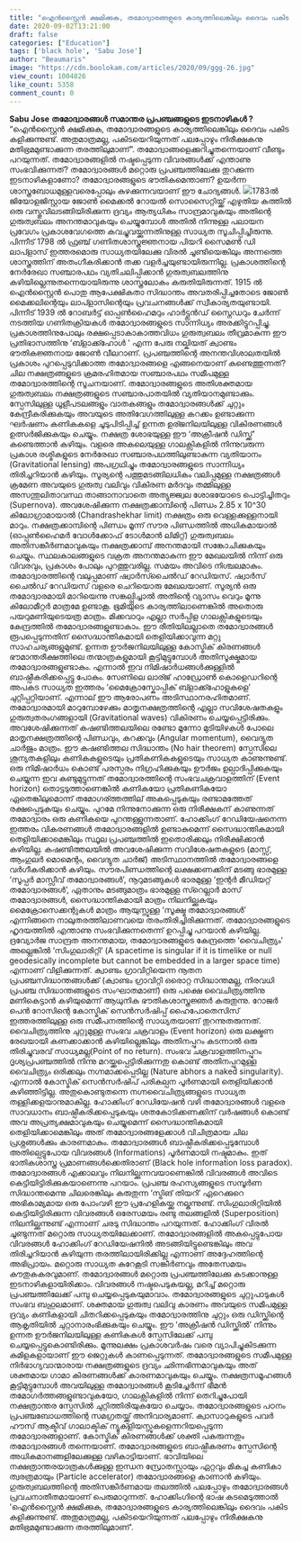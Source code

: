 ```yaml
---
title: "ഐൻസ്റ്റൈൻ ക്ഷമിക്കുക, തമോദ്വാരങ്ങളുടെ കാര്യത്തിലെങ്കിലും ദൈവം പകിട കളിക്കുന്നുണ്ട്"
date: 2020-09-02T13:21:00
draft: false
categories: ["Education"]
tags: ['black hole', 'Sabu Jose']
author: "Beaumaris"
image: "https://cdn.boolokam.com/articles/2020/09/ggg-26.jpg"
view_count: 1004826
like_count: 5358
comment_count: 0
---
```


**[](http://13.126.68.249/sabu-jose-post-about-black-hole/287377/ggg-534)Sabu Jose** **തമോദ്വാരങ്ങൾ സമാന്തര പ്രപഞ്ചങ്ങളുടെ ഇടനാഴികൾ ?** “ഐൻസ്റ്റൈൻ ക്ഷമിക്കുക, തമോദ്വാരങ്ങളുടെ കാര്യത്തിലെങ്കിലും ദൈവം പകിട കളിക്കുന്നുണ്ട്. അതുമാത്രമല്ല, പകിടയെറിയുന്നത് പലപ്പോഴും നിരീക്ഷകനു മതിഭ്രമമുണ്ടാക്കുന്ന തരത്തിലുമാണ്”. തമോദ്വാങ്ങളെക്കുറിച്ചുതന്നെയാണ് വീണ്ടും പറയുന്നത്. തമോദ്വാരങ്ങളിൽ നഷ്ടപ്പെടുന്ന വിവരങ്ങൾക്ക് എന്താണു സംഭവിക്കുന്നത്? തമോദ്വാരങ്ങൾ മറ്റൊരു പ്രപഞ്ചത്തിലേക്കു തുറക്കുന്ന ഇടനാഴികളാണോ? തമോദ്വാരങ്ങളുടെ ഭൗതികമെന്താണ്? ഉയർന്ന ശാസ്ത്രബോധമുള്ളവരെപ്പോലും കുഴക്കുന്നവയാണ് ഈ ചോദ്യങ്ങൾ. ![](https://scontent.ftrv1-1.fna.fbcdn.net/v/t1.0-9/118550620_3222372221211677_5814934670706593322_n.jpg?_nc_cat=103&_nc_sid=825194&_nc_ohc=V5PLB94CzU4AX_cIzmx&_nc_ht=scontent.ftrv1-1.fna&oh=82c56619defc6be51c53b84cc238635b&oe=5F738E7D)1783ൽ ജിയോളജിസ്റ്റായ ജോൺ മൈക്കൽ റോയൽ സൊസൈറ്റിയ്ക്ക് എഴുതിയ കത്തിൽ ഒരു വസ്തുവിലടങ്ങിയിരിക്കുന്ന ദ്രവ്യം ആത്യധികം സാന്ദ്രമാവുകയും അതിന്റെ ഗുരുത്വബലം അനന്തമാവുകയും ചെയ്യുമ്പോൾ അതിൽ നിന്നുള്ള പലായന പ്രവേഗം പ്രകാശവേഗത്തെ കവച്ചുവയ്ക്കുന്നതിനുള്ള സാധ്യത സൂചിപ്പിച്ചിരുന്നു. പിന്നീട് 1798 ൽ ഫ്രഞ്ച് ഗണിതശാസ്ത്രജ്ഞനായ പിയറി സൈമൺ ഡി ലാപ്ളാസ് ഇത്തരമൊരു സാധ്യതയിലേക്കു വിരൽ ചൂണ്ടിയെങ്കിലും അന്നത്തെ ശാസ്ത്രത്തിന് അതംഗീകരിക്കാൻ തക്ക വളർച്ചയുണ്ടായിരുന്നില്ല. പ്രകാശത്തിന്റെ നേർരേഖാ സഞ്ചാരപഥം വ്യതിചലിപ്പിക്കാൻ ഗുരുത്വബലത്തിനു കഴിയില്ലെന്നുതന്നെയായിരുന്നു ശാസ്ത്രലോകം കരുതിയിരുന്നത്. 1915 ൽ ഐൻസ്റ്റൈൻ പൊതു ആപേക്ഷികതാ സിദ്ധാന്തം അവതരിപ്പിച്ചതോടെ ജോൺ മൈക്കലിന്റെയും ലാപ്ളാസിന്റെയും പ്രവചനങ്ങൾക്ക് സ്വീകാര്യതയുണ്ടായി. പിന്നീട് 1939 ൽ റോബർട്ട് ഓപ്പൺഹൈമറും ഹാർട്ട്ലൻഡ് സ്നൈഡറും ചേർന്ന് നടത്തിയ ഗണിതക്രിയകൾ തമോദ്വാരങ്ങളുടെ സാന്നിധ്യം അരക്കിട്ടുറപ്പിച്ചു. പ്രകാശത്തിനുപോലും രക്ഷപ്പെടാകാകാത്തവിധം ഗുരുത്വബലം തീവ്രമാകുന്ന ഈ പ്രതിഭാസത്തിനു ‘ബ്ളാക്ക്ഹോൾ ' എന്ന പേരു നല്കിയത് ക്വാണ്ടം ഭൗതികജ്ഞനായ ജോൺ വീലറാണ്. പ്രപഞ്ചത്തിന്റെ അനന്തവിശാലതയിൽ പ്രകാശം പുറപ്പെടുവിക്കാത്ത തമോദ്വാരങ്ങളെ എങ്ങനെയാണ് കണ്ടെത്തുന്നത്? ചില നക്ഷത്രങ്ങളുടെ ക്രമരഹിതമായ സഞ്ചാരപഥം സമീപമുള്ള തമോദ്വാരത്തിന്റെ സൂചനയാണ്. തമോദ്വാരങ്ങളുടെ അതിശക്തമായ ഗുരുത്വബലം നക്ഷത്രങ്ങളുടെ സഞ്ചാരപാതയിൽ വ്യതിയാനമുണ്ടാക്കും. സ്പേസിലുള്ള ധൂളീപടലങ്ങളും വാതകങ്ങളും തമോദ്വാരങ്ങൾക്ക് ചുറ്റും കേന്ദ്രീകരിക്കുകയും അവയുടെ അതിവേഗത്തിലുള്ള കറക്കം ഉണ്ടാക്കുന്ന ഘർഷണം കണികകളെ ചൂടുപിടിപ്പിച്ച് ഉന്നത ഉര്ജനിലയിലുള്ള വികിരണങ്ങൾ ഉത്സർജിക്കുകയും ചെയ്യും. നക്ഷത്ര ശോഭയുള്ള ഈ ‘അക്രീഷൻ ഡിസ്ക്ക്’ കണ്ടെത്താൻ കഴിയും. വളരെ അകലെയുള്ള ഗാലക്സികളിൽ നിന്നുവരുന്ന പ്രകാശ രശ്മികളുടെ നേർരേഖാ സഞ്ചാരപഥത്തിലുണ്ടാകുന്ന വ്യതിയാനം (Gravitational lensing) അപഗ്രഥിച്ചും തമോദ്വാരങ്ങളുടെ സാന്നിധ്യം തിരിച്ചറിയാൻ കഴിയും. സൂര്യന്റെ പത്തുമടങ്ങിലധികം വലിപ്പമുള്ള നക്ഷത്രങ്ങൾ ക്രമേണ അവയുടെ ഗുരുത്വ വലിവും വികിരണ മർദവും തമ്മിലുള്ള അസന്തുലിതാവസ്ഥ താങ്ങാനാവാതെ അത്യുജ്ജ്വല ശോഭയോടെ പൊട്ടിച്ചിതറും (Supernova). അവശേഷിക്കുന്ന നക്ഷത്രക്കാമ്പിന്റെ പിണ്ഡം 2.85 x 10^30 കിലോഗ്രാമായാൽ (Chandrashekhar limit) നക്ഷത്രം ഒരു വെള്ളക്കുള്ളനായി മാറും. നക്ഷത്രക്കാമ്പിന്റെ പിണ്ഡം മൂന്ന് സൗര പിണ്ഡത്തിൽ അധികമായാൽ (ഓപ്പൺഹൈമർ വോൾക്കോഫ് ടോൾമാൻ ലിമിറ്റ്) ഗുരുത്വബലം അതിസങ്കീർണമാവുകയും നക്ഷത്രക്കാമ്പ് അനന്തമായി സങ്കോചിക്കുകയും ചെയ്യും. സ്ഥലകാലങ്ങളുടെ വക്രത അനന്തമാകുന്ന ഈ മേഖലയിൽ നിന്ന് ഒരു വിവരവും, പ്രകാശം പോലും പുറത്തുവരില്ല. സമയം അവിടെ നിശ്ചലമാകും. തമോദ്വാരത്തിന്റെ വലുപ്പമാണ് ഷ്വാർസ്ചൈൽഡ് റേഡിയസ്. ഷ്വാർസ് ചൈൽഡ് റേഡിയസ് വളരെ ചെറിയൊരു മേഖലയാണ്. സൂര്യൻ ഒരു തമോദ്വാരമായി മാറിയെന്നു സങ്കല്പ്പിച്ചാൽ അതിന്റെ വ്യാസം വെറും മൂന്നു കിലോമീറ്റർ മാത്രമേ ഉണ്ടാകൂ. ഭൂമിയുടെ കാര്യത്തിലാണെങ്കിൽ അതൊരു പയറുമണിയുടെയത്ര മാത്രം. മിക്കവാറും എല്ലാ സർപ്പിള ഗാലക്സികളുടെയും കേന്ദ്രത്തിൽ തമോദ്വാരങ്ങളുണ്ടാകാം. ഈ രീതിയിലല്ലാതെ തമോദ്വാരങ്ങൾ രൂപപ്പെടുന്നതിന് സൈദ്ധാന്തികമായി തെളിയിക്കാവുന്ന മറ്റു സാഹചര്യങ്ങളുമുണ്ട്. ഉന്നത ഊർജനിലയിലുള്ള കോസ്മിക് കിരണങ്ങൾ ഭൗമാന്തരീക്ഷത്തിലെ തന്മാത്രകളുമായി കൂട്ടിമുട്ടുമ്പോൾ അതിസൂക്ഷ്മമായ തമോദ്വാരങ്ങളുണ്ടാകും. എന്നാൽ ഇവ നിമിഷാർധങ്ങൾക്കുള്ളിൽ ബാഷ്പീകരിക്കപ്പെട്ടു പോകും. സേണിലെ ലാര്ജ് ഹാഡ്രോൺ കൊളെഡറിന്റെ അപകട സാധ്യത ഇത്തരം ‘മൈക്രോസ്കോപ്പിക് ബ്ളാക്ക്ഹോളുകളെ’ ചുറ്റിപ്പറ്റിയാണ്. എന്നാല് ഈ ആരോപണം അടിസ്ഥാനരഹിതമാണ്. തമോദ്വാരമായി മാറുമ്പോഴേക്കും മാതൃനക്ഷത്രത്തിന്റെ എല്ലാ സവിശേഷതകളും ഗുരുത്വതരംഗങ്ങളായി (Gravitational waves) വികിരണം ചെയ്യപ്പെട്ടിരിക്കും. അവശേഷിക്കുന്നത് കഷണ്ടിത്തലയിലെ രണ്ടോ മൂന്നോ മുടിയിഴകൾ പോലെ മാതൃനക്ഷത്രത്തിന്റെ പിണ്ഡവും, കറക്കവും (Angular momentum), വൈദ്യുത ചാർജും മാത്രം. ഈ കഷണ്ടിത്തല സിദ്ധാന്തം (No hair theorem) സ്പേസിലെ ശൂന്യതകളിലും കണികകളുടെയും പ്രതികണികകളുടെയും സാധ്യത കാണുന്നുണ്ട്. ഒരു നിമിഷാർധം കൊണ്ട് പരസ്പരം നിഗ്രഹിക്കുകയും ഊർജം ഉല്പാദിപ്പിക്കുകയും ചെയ്യുന്ന ഇവ കണ്ടുമുട്ടുന്നത് തമോദ്വാരത്തിന്റെ സംഭവചക്രവാളത്തിന് (Event horizon) തൊട്ടടുത്താണെങ്കിൽ കണികയോ പ്രതികണികയോ ഏതെങ്കിലുമൊന്ന് തമോഗര്ത്തത്തില് അകപ്പെടുകയും രണ്ടാമത്തേത് രക്ഷപ്പെടുകയും ചെയ്യും. പുറമേ നിന്നുനോക്കുന്ന ഒരു നിരീക്ഷകന് കാണുന്നത് തമോദ്വാരം ഒരു കണികയെ പുറന്തള്ളുന്നതാണ്. ഹോക്കിംഗ് റേഡിയേഷനെന്ന ഇത്തരം വികരണങ്ങൾ തമോദ്വാരങ്ങളിൽ ഉണ്ടാകുമെന്ന് സൈദ്ധാന്തികമായി തെളിയിക്കാമെങ്കിലും സ്ഥൂല പ്രപഞ്ചത്തിൽ ഇതൊരിക്കലും നിരീക്ഷിക്കാൻ കഴിയില്ല. കഷണ്ടിത്തലയിൽ അവശേഷിക്കുന്ന സവിശേഷതകളുടെ (മാസ്സ്, ആംഗുലർ മൊമെന്റം, വൈദ്യുത ചാർജ്) അടിസ്ഥാനത്തിൽ തമോദ്വാരങ്ങളെ വർഗീകരിക്കാൻ കഴിയും. സൗരപിണ്ഡത്തിന്റെ ലക്ഷക്കണക്കിന് മടങ്ങു ഭാരമുള്ള ‘സൂപ്പർ മാസ്സീവ് തമോദ്വാരങ്ങൾ’, നൂറുമടങ്ങുകൾ ഭാരമുള്ള ‘ഇന്റർ മീഡിയറ്റ് തമോദ്വാരങ്ങൾ’, ഏതാനും മടങ്ങുമാത്രം ഭാരമുള്ള സ്റെല്ലാർ മാസ് തമോദ്വാരങ്ങൾ, സൈദ്ധാന്തികമായി മാത്രം നിലനില്ക്കുകയും മൈക്രോസെക്കന്റുകൾ മാത്രം ആയുസ്സുള്ള ‘സൂക്ഷ്മ തമോദ്വാരങ്ങൾ’ എന്നിങ്ങനെ നാലുതരത്തിലാണവയെ തരംതിരിച്ചിരിക്കുന്നത്. തമോദ്വാരങ്ങളുടെ ഹൃദയത്തിൽ എന്താണു സംഭവിക്കുന്നതെന്ന് ഉറപ്പിച്ചു പറയാൻ കഴിയില്ല. ദ്രവ്യോർജ സാന്ദ്രത അനന്തമായ, തമോദ്വാരങ്ങളുടെ കേന്ദ്രത്തെ ‘വൈചിത്ര്യം’ അല്ലെങ്കിൽ ‘സിംഗുലാരിറ്റി’ (A spacetime is singular if it is timelike or null geodesically incomplete but cannot be embedded in a larger space time) എന്നാണ് വിളിക്കുന്നത്. ക്വാണ്ടം ഗ്രാവിറ്റിയെന്ന നൂതന പ്രപഞ്ചസിദ്ധാന്തങ്ങൾക്ക് (ക്വാണ്ടം ഗ്രാവിറ്റി ഒരൊറ്റ സിദ്ധാന്തമല്ല, നിരവധി പ്രപഞ്ച സിദ്ധാന്തങ്ങളുടെ സംഘാതമാണ്) ഒരു പക്ഷെ വൈചിത്ര്യത്തിനു മണികെട്ടാൻ കഴിയുമെന്ന് ആധുനിക ഭൗതികശാസ്ത്രജ്ഞർ കരുതുന്നു. റോജർ പെൻ റോസിന്റെ കോസ്മിക് സെൻസർഷിപ്പ് ഹൈപോതെസിസ് ഇത്തരത്തിലുള്ള ഒരു സമീപനത്തിന്റെ സാധ്യതയാണ് തുറന്നുതരുന്നത്. വൈചിത്ര്യത്തിനു ചുറ്റുമുള്ള സംഭവ ചക്രവാളം (Event horizon) ഒരു ലക്ഷ്മണ രേഖയായി കണക്കാക്കാൻ കഴിയില്ലെങ്കിലും അതിനപ്പുറം കടന്നാൽ ഒരു തിരിച്ചുവരവ് സാധ്യമല്ല(Point of no return). സംഭവ ചക്രവാളത്തിനപ്പുറം ദൃശ്യപ്രപഞ്ചത്തിൽ നിന്നു മറയ്ക്കപ്പെട്ടിരിക്കുന്നതു കൊണ്ട് അതിനപ്പുറമുള്ള വൈചിത്ര്യം ഒരിക്കലും നഗ്നമാക്കപ്പെടില്ല (Nature abhors a naked singularity). എന്നാൽ കോസ്മിക് സെൻസർഷിപ് പരികല്പന പൂർണമായി തെളിയിക്കാൻ കഴിഞ്ഞിട്ടില്ല. അതുകൊണ്ടുതന്നെ നഗ്നവൈചിത്ര്യങ്ങളുടെ സാധ്യത തള്ളിക്കളയാനുമാകില്ല. ഹോക്കിംഗ് റേഡിയേഷൻ വഴി തമോദ്വാരങ്ങൾ വളരെ സാവധാനം ബാഷ്പീകരിക്കപ്പെടുകയും ശതകോടിക്കണക്കിന് വർഷങ്ങൾ കൊണ്ട് അവ അപ്രത്യക്ഷമാവുകയും ചെയ്യുമെന്ന് സൈദ്ധാന്തികമായി തെളിയിക്കാമെങ്കിലും അത് തമോദ്വാരങ്ങളേക്കാൾ വിചിത്രമായ ചില പ്രശ്നങ്ങൾക്കും കാരണമാകും. തമോദ്വാരങ്ങൾ ബാഷ്പീകരിക്കപ്പെടുമ്പോൾ അതില്പെട്ടുപോയ വിവരങ്ങൾ (Informations) പൂർണമായി നഷ്ടമാകും. ഇത് ഭാതികശാസ്ത്ര പ്രമാണങ്ങൾക്കെതിരാണ് (Black hole information loss paradox). തമോദ്വാരങ്ങൾ എക്കാലവും നിലനില്ക്കുന്നവയാണെങ്കിൽ വിവരങ്ങൾ അവിടെ കെട്ടിയിട്ടിരിക്കുകയാണെന്നു പറയാം. പ്രപഞ്ച രഹസ്യങ്ങളുടെ സമ്പൂർണ സിദ്ധാന്തമെന്നു ചിലരെങ്കിലും കരുതുന്ന ‘സ്ട്രിങ് തിയറി’ ഏറെക്കുറെ അഭികാമ്യമായ ഒരു പോംവഴി ഈ പ്രഹേളികയ്ക്കു നല്കുന്നുണ്ട്. സിംഗുലാരിറ്റിയിൽ കെട്ടിയിട്ടിരിക്കുന്ന വിവരങ്ങൾ ഒരേസമയം രണ്ടു തലങ്ങളിൽ (Superposition) നിലനില്ക്കുന്നുണ്ട് എന്നാണ് ചരടു സിദ്ധാന്തം പറയുന്നത്. ഹോക്കിംഗ് വിരൽ ചൂണ്ടുന്നത് മറ്റൊരു സാധ്യതയിലേക്കാണ്. തമോദ്വാരങ്ങളിൽ അകപ്പെട്ടുപോയ വിവരങ്ങൾ ഹോക്കിംഗ് റേഡിയേഷനിൽ അടങ്ങിയിട്ടുണ്ടെങ്കിലും അവ തിരിച്ചറിയാൻ കഴിയുന്ന തരത്തിലായിരിക്കില്ല എന്നാണ് അദ്ദേഹത്തിന്റെ അഭിപ്രായം. മറ്റൊരു സാധ്യത കുറേകൂടി സങ്കീർണവും അതേസമയം കൗതുകകരവുമാണ്. തമോദ്വാരങ്ങൾ മറ്റൊരു പ്രപഞ്ചത്തിലേക്കു കടക്കാനുള്ള ഇടനാഴികളായിരിക്കാം. വിവരങ്ങൾ നഷ്ടപെടുകയല്ല, മറിച്ച് മറ്റൊരു പ്രപഞ്ചത്തിലേക്ക് പമ്പു ചെയ്യപ്പെടുകയുമാവാം. തമോദ്വാരങ്ങളുടെ ചുറ്റുപാടുകൾ സംഭവ ബഹുലമാണ്. ശക്തമായ ഗുരുത്വ വലിവു കാരണം അവയുടെ സമീപമുള്ള ദ്രവ്യം കണികളായി ചിതറിക്കപ്പെടുകയും തമോദ്വാരത്തിനു ചുറ്റും ഒരു ഡിസ്ക്കിന്റെ ആകൃതിയിൽ ചുറ്റാനാരംഭിക്കുകയും ചെയ്യും. ഈ ‘അക്രീഷൻ ഡിസ്ക്കിൽ’ നിന്നും ഉന്നത ഊർജനിലയിലുള്ള കണികകൾ സ്പേസിലേക്ക് പമ്പു ചെയ്യപ്പെട്ടുകൊണ്ടിരിക്കും. മൂന്നുലക്ഷം പ്രകാശവർഷം വരെ വ്യാപിച്ചുകിടക്കുന്ന കുമിളകളായാണ് ഈ ജെറ്റുകൾ കാണപ്പെടുന്നത്. തമോദ്വാരങ്ങളുടെ സമീപമുള്ള നിർഭാഗ്യവാന്മാരായ നക്ഷത്രങ്ങളുടെ ദ്രവ്യം ഛിന്നഭിന്നമാവുകയും അത് ശക്തമായ ഗാമാ കിരണങ്ങൾക്ക് കാരണമാവുകയും ചെയ്യും. നക്ഷത്രസമൂഹങ്ങൾ കൂട്ടിമുട്ടുമ്പോൾ അവയിലുള്ള തമോദ്വാരങ്ങൾ കൂടിച്ചേർന്ന് ഭീമൻ തമോഗർത്തങ്ങളുണ്ടാവുകയോ, ഗാലക്സികളിൽ നിന്ന് തെറിച്ചുപോയി നക്ഷത്രാന്തര സ്പേസിൽ ചുറ്റിത്തിരിയുകയോ ചെയ്യാം. തമോദ്വാരങ്ങളുടെ പഠനം പ്രപഞ്ചബോധത്തിന്റെ സമഗ്രതയ്ക്ക് അനിവാര്യമാണ്. ക്വാസാറുകളുടെ പവർ ഹൗസ് ആക്ടീവ് ഗാലാക്ടിക് ന്യൂക്ളിയസ്സുകളെന്നറിയപ്പെടുന്ന തമോദ്വാരങ്ങളാണ്. കോസ്മിക് കിരണങ്ങൾക്ക് ശക്തി പകരുന്നതും തമോദ്വാരങ്ങൾ തന്നെയാണ്. തമോദ്വാരങ്ങളുടെ ബാഷ്പീകരണം സ്പേസിന്റെ അധികമാനങ്ങളിലേക്കുള്ള വഴികാട്ടിയാണ്. ഭാവിയിലെ നക്ഷത്രാന്തരയാത്രകൾക്കുള്ള ഇന്ധന സ്രോതസ്സായും ഏറ്റവും മികച്ച കണികാ ത്വരത്രമായും (Particle accelerator) തമോദ്വാരങ്ങളെ കാണാൻ കഴിയും. ഗുരുത്വബലത്തിന്റെ അതിസങ്കീർണമായ തലത്തിൽ പലപ്പോഴും തമോദ്വാരങ്ങൾ പ്രവചനാതീതമായാണ് പെരുമാറുന്നത്. ഹോക്കിംഗിന്റെ ഭാഷ കടമെടുത്താൽ 'ഐൻസ്റ്റൈൻ ക്ഷമിക്കുക, തമോദ്വാരങ്ങളുടെ കാര്യത്തിലെങ്കിലും ദൈവം പകിട കളിക്കുന്നുണ്ട്. അതുമാത്രമല്ല, പകിടയെറിയുന്നത് പലപ്പോഴും നിരീക്ഷകനു മതിഭ്രമമുണ്ടാക്കുന്ന തരത്തിലുമാണ്'. 
